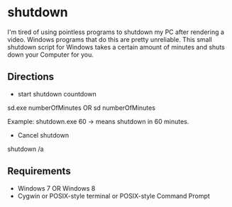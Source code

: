 shutdown
========

I'm tired of using pointless programs to shutdown my PC after
rendering a video. Windows programs that do this are 
pretty unreliable. This small shutdown script for Windows takes
a certain amount of minutes and shuts down your Computer for you.

## Directions

- start shutdown countdown

sd.exe numberOfMinutes
OR
sd numberOfMinutes

Example: shutdown.exe 60
-> means shutdown in 60 minutes.

- Cancel shutdown

shutdown /a

## Requirements

- Windows 7 OR Windows 8
- Cygwin or POSIX-style terminal or POSIX-style Command Prompt



